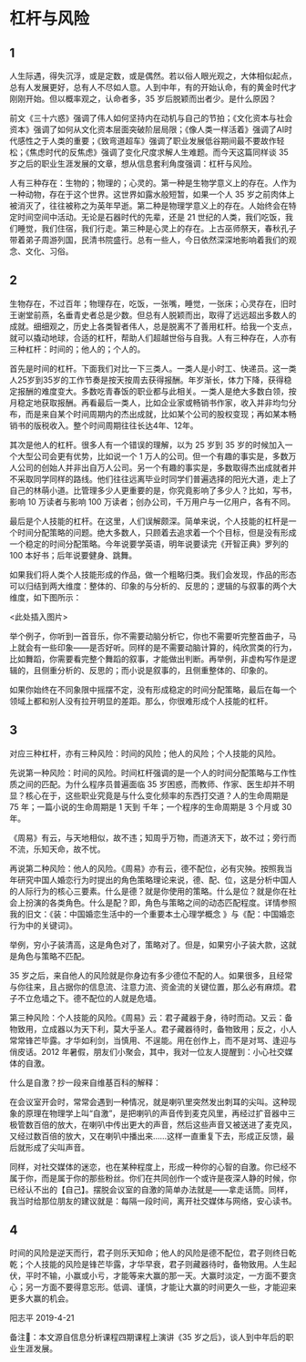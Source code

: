 # 杠杆与风险

##  1

人生际遇，得失沉浮，或是定数，或是偶然。若以俗人眼光观之，大体相似起点，总有人发展更好，总有人不尽如人意。人到中年，有的开始认命，有的黄金时代才刚刚开始。但以概率观之，认命者多，35 岁后脱颖而出者少。是什么原因？

前文《三十六惑》强调了伟人如何坚持内在动机与自己的节拍；《文化资本与社会资本》强调了如何从文化资本层面突破阶层局限；《像人类一样活着》强调了AI时代感性之于人类的重要；《致弯道超车》强调了职业发展低谷期间最不要故作轻松；《焦虑时代的反焦虑》强调了变化尺度求解人生难题。而今天这篇同样谈 35 岁之后的职业生涯发展的文章，想从信息套利角度强调：杠杆与风险。

人有三种存在：生物的；物理的；心灵的。第一种是生物学意义上的存在。人作为一种动物，存在于这个世界。这世界如露水般短暂，如果一个人 35 岁之前肉体上被消灭了，往往被称之为英年早逝。第二种是物理学意义上的存在。人始终会在特定时间空间中活动。无论是石器时代的先辈，还是 21 世纪的人类，我们吃饭，我们睡觉，我们住宿，我们行走。第三种是心灵上的存在。上古巫师祭天，春秋孔子带着弟子周游列国，民清书院盛行。总有一些人，今日依然深深地影响着我们的观念、文化、习俗。

## 2

生物存在，不过百年；物理存在，吃饭，一张嘴，睡觉，一张床；心灵存在，旧时王谢堂前燕，名垂青史者总是少数。但总有人脱颖而出，取得了远远超出多数人的成就。细细观之，历史上各类智者伟人，总是脱离不了善用杠杆。给我一个支点，就可以撬动地球，合适的杠杆，帮助人们超越世俗与自我。人有三种存在，人亦有三种杠杆：时间的；他人的；个人的。

首先是时间的杠杆。下面我们对比一下三类人。一类人是小时工、快递员。这一类人25岁到35岁的工作节奏是按天按周去获得报酬。年岁渐长，体力下降，获得稳定报酬的难度变大。多数吃青春饭的职业都与此相关。一类人是绝大多数白领，按月稳定地获取报酬。再看最后一类人，比如企业家或畅销书作家，收入并非均匀分布，而是来自某个时间周期内的杰出成就，比如某个公司的股权变现；再如某本畅销书的版税收入。整个时间周期往往长达4年、12年。

其次是他人的杠杆。很多人有一个错误的理解，以为 25 岁到 35 岁的时候加入一个大型公司会更有优势，比如说一个 1 万人的公司。但一个有趣的事实是，多数万人公司的创始人并非出自万人公司。另一个有趣的事实是，多数取得杰出成就者并不采取同学同样的路线。他们往往远离毕业时同学们普遍选择的阳光大道，走上了自己的林萌小道。比管理多少人更重要的是，你究竟影响了多少人？比如，写书，影响 10 万读者与影响 100 万读者；创办公司，千万用户与一亿用户，各有不同。

最后是个人技能的杠杆。在这里，人们误解颇深。简单来说，个人技能的杠杆是一个时间分配策略的问题。绝大多数人，只顾着去追求着一个个目标，但是没有形成一个稳定的时间分配策略。今年说要学英语，明年说要读完《开智正典》罗列的 100 本好书；后年说要健身、跳舞。

如果我们将人类个人技能形成的作品，做一个粗略归类。我们会发现，作品的形态可以归结到两大维度：整体的、印象的与分析的、反思的；逻辑的与叙事的两个大维度，如下图所示：

<此处插入图片>

举个例子，你听到一首音乐，你不需要动脑分析它，你也不需要听完整首曲子，马上就会有一些印象——是否好听。同样的是不需要动脑计算的，纯欣赏类的行为，比如舞蹈，你需要看完整个舞蹈的叙事，才能做出判断。再举例，非虚构写作是逻辑的，且侧重分析的、反思的；而小说是叙事的，且侧重整体的、印象的。

如果你始终在不同象限中摇摆不定，没有形成稳定的时间分配策略，最后在每一个领域上都和别人没有拉开明显的差距。那么，你很难形成个人技能的杠杆。

## 3

对应三种杠杆，亦有三种风险：时间的风险；他人的风险；个人技能的风险。

先说第一种风险：时间的风险。时间杠杆强调的是一个人的时间分配策略与工作性质之间的匹配。为什么程序员普遍面临 35 岁困惑，而教师、作家、医生却并不明显？核心在于，这些职业究竟是与什么变化频率的东西打交道？人的生命周期是 75 年；一篇小说的生命周期是 1 天到 千年；一个程序的生命周期是 3 个月或 30 年。

《周易》有云，与天地相似，故不违；知周乎万物，而道济天下，故不过；旁行而不流，乐知天命，故不忧。

再说第二种风险：他人的风险。《周易》亦有云，德不配位，必有灾殃。按照我当年研究中国人婚恋行为时提出的角色策略理论来说，德、配、位，这是分析中国人的人际行为的核心三要素。什么是德？就是你使用的策略。什么是位？就是你在社会上扮演的各类角色。什么是配？即，角色与策略之间的动态匹配程度。详情参照我的旧文：《装：中国婚恋生活中的一个重要本土心理学概念 》与《配：中国婚恋行为中的关键词》。

举例，穷小子装清高，这是角色对了，策略对了。但是，如果穷小子装大款，这就是角色与策略不匹配。

35 岁之后，来自他人的风险就是你身边有多少德位不配的人。如果很多，且经常与你往来，且占据你的信息流、注意力流、资金流的关键位置，那么必有麻烦。君子不立危墙之下。德不配位的人就是危墙。

第三种风险：个人技能的风险。《周易》云：君子藏器于身，待时而动。又云：备物致用，立成器以为天下利，莫大乎圣人。君子藏器待时，备物致用；反之，小人常常锋芒毕露。才华如利剑，当慎用、不逞能。用在创作上，而不是对骂、逢迎与俏皮话。2012 年暑假，朋友们小聚会，其中，我对一位友人提醒到：小心社交媒体的自激。

什么是自激？抄一段来自维基百科的解释：

在会议室开会时，常常会遇到一种情况，就是喇叭里突然发出刺耳的尖叫。这种现象的原理在物理学上叫“自激”，是把喇叭的声音传到麦克风里，再经过扩音器中三极管数百倍的放大，在喇叭中传出更大的声音，然后这些声音又被送进了麦克风，又经过数百倍的放大，又在喇叭中播出来……这样一直重复下去，形成正反馈，最后就形成了尖叫声音。

同样，对社交媒体的迷恋，也在某种程度上，形成一种你的心智的自激。你已经不属于你，而是属于你的那些粉丝。你们在共同创作一个或许是夜深人静的时候，你已经认不出的【自己】。摆脱会议室的自激的简单办法就是——拿走话筒。同样，我当时给那位朋友的建议就是：每隔一段时间，离开社交媒体与网络，安心读书。

## 4

时间的风险是逆天而行，君子则乐天知命；他人的风险是德不配位，君子则终日乾乾；个人技能的风险是锋芒毕露，才华早衰，君子则藏器待时，备物致用。人生起伏，平时不输，小赢或小亏，才能等来大赢的那一天。大赢时淡定，一方面不要贪心；另一方面不要得意忘形。低调、谨慎，才能让大赢的时间更久一些，才能迎来更多大赢的机会。

阳志平
2019-4-21

备注：本文源自信息分析课程四期课程上演讲《35 岁之后》，谈人到中年后的职业生涯发展。